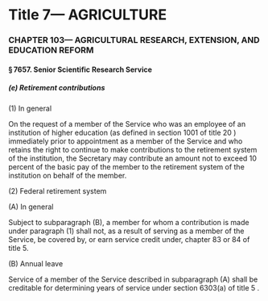 
# Title 7— AGRICULTURE
### CHAPTER 103— AGRICULTURAL RESEARCH, EXTENSION, AND EDUCATION REFORM
#### § 7657. Senior Scientific Research Service
##### (e) Retirement contributions

(1) In general

On the request of a member of the Service who was an employee of an institution of higher education (as defined in section 1001 of title 20 ) immediately prior to appointment as a member of the Service and who retains the right to continue to make contributions to the retirement system of the institution, the Secretary may contribute an amount not to exceed 10 percent of the basic pay of the member to the retirement system of the institution on behalf of the member.

(2) Federal retirement system

(A) In general

Subject to subparagraph (B), a member for whom a contribution is made under paragraph (1) shall not, as a result of serving as a member of the Service, be covered by, or earn service credit under, chapter 83 or 84 of title 5.

(B) Annual leave

Service of a member of the Service described in subparagraph (A) shall be creditable for determining years of service under section 6303(a) of title 5 .
